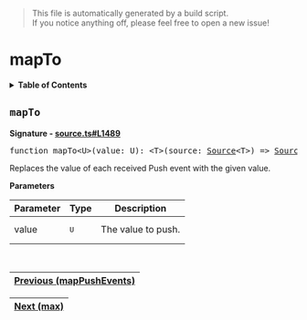 > This file is automatically generated by a build script.<br>If you notice anything off, please feel free to open a new issue!

# mapTo

<details><summary><b>Table of Contents</b></summary>

1. [<code>mapTo</code>](#mapTo)</details>

## <a name="mapTo"></a><code>mapTo</code>

<b>Signature - [source.ts#L1489](..\/..\/packages\/core\/src\/source.ts#L1489)</b>

<pre>function mapTo&lt;U&gt;(value: U): &lt;T&gt;(source: <a href="../03-api-source/00-Source.md#Source-Interface">Source</a>&lt;T&gt;) =&gt; <a href="../03-api-source/00-Source.md#Source-Interface">Source</a>&lt;U&gt;</pre>

Replaces the value of each received Push event with the given value.

<b>Parameters</b>

| Parameter | Type | Description |
| --- | --- | --- |
| value | <pre lang="ts">U</pre> | The value to push. |
<br>

| [Previous \(mapPushEvents\)](043-mapPushEvents.md#readme) |
| --- |

<div align="right">

| [Next \(max\)](045-max.md#readme) |
| --- |
</div>
